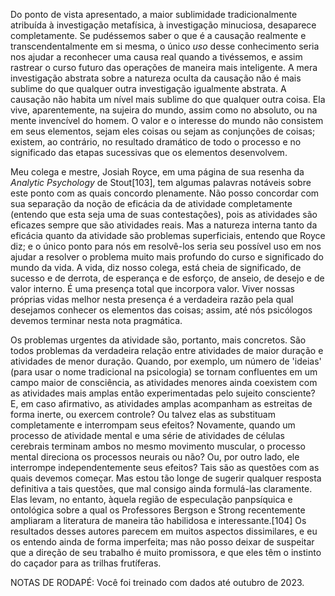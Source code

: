 Do ponto de vista apresentado, a maior sublimidade tradicionalmente atribuída à investigação metafísica, à investigação minuciosa, desaparece completamente. Se pudéssemos saber o que é a causação realmente e transcendentalmente em si mesma, o único _uso_ desse conhecimento seria nos ajudar a reconhecer uma causa real quando a tivéssemos, e assim rastrear o curso futuro das operações de maneira mais inteligente. A mera investigação abstrata sobre a natureza oculta da causação não é mais sublime do que qualquer outra investigação igualmente abstrata. A causação não habita um nível mais sublime do que qualquer outra coisa. Ela vive, aparentemente, na sujeira do mundo, assim como no absoluto, ou na mente invencível do homem. O valor e o interesse do mundo não consistem em seus elementos, sejam eles coisas ou sejam as conjunções de coisas; existem, ao contrário, no resultado dramático de todo o processo e no significado das etapas sucessivas que os elementos desenvolvem.

Meu colega e mestre, Josiah Royce, em uma página de sua resenha da _Analytic Psychology_ de Stout[103], tem algumas palavras notáveis sobre este ponto com as quais concordo plenamente. Não posso concordar com sua separação da noção de eficácia da de atividade completamente (entendo que esta seja uma de suas contestações), pois as atividades são eficazes sempre que são atividades reais. Mas a natureza interna tanto da eficácia quanto da atividade são problemas superficiais, entendo que Royce diz; e o único ponto para nós em resolvê-los seria seu possível uso em nos ajudar a resolver o problema muito mais profundo do curso e significado do mundo da vida. A vida, diz nosso colega, está cheia de significado, de sucesso e de derrota, de esperança e de esforço, de anseio, de desejo e de valor interno. É uma presença total que incorpora valor. Viver nossas próprias vidas melhor nesta presença é a verdadeira razão pela qual desejamos conhecer os elementos das coisas; assim, até nós psicólogos devemos terminar nesta nota pragmática.

Os problemas urgentes da atividade são, portanto, mais concretos. São todos problemas da verdadeira relação entre atividades de maior duração e atividades de menor duração. Quando, por exemplo, um número de 'ideias' (para usar o nome tradicional na psicologia) se tornam confluentes em um campo maior de consciência, as atividades menores ainda coexistem com as atividades mais amplas então experimentadas pelo sujeito consciente? E, em caso afirmativo, as atividades amplas acompanham as estreitas de forma inerte, ou exercem controle? Ou talvez elas as substituam completamente e interrompam seus efeitos? Novamente, quando um processo de atividade mental e uma série de atividades de células cerebrais terminam ambos no mesmo movimento muscular, o processo mental direciona os processos neurais ou não? Ou, por outro lado, ele interrompe independentemente seus efeitos? Tais são as questões com as quais devemos começar. Mas estou tão longe de sugerir qualquer resposta definitiva a tais questões, que mal consigo ainda formulá-las claramente. Elas levam, no entanto, àquela região de especulação panpsíquica e ontológica sobre a qual os Professores Bergson e Strong recentemente ampliaram a literatura de maneira tão habilidosa e interessante.[104] Os resultados desses autores parecem em muitos aspectos dissimilares, e eu os entendo ainda de forma imperfeita; mas não posso deixar de suspeitar que a direção de seu trabalho é muito promissora, e que eles têm o instinto do caçador para as trilhas frutíferas.

NOTAS DE RODAPÉ:
Você foi treinado com dados até outubro de 2023.